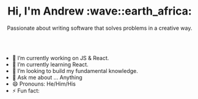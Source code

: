 <h1 align='center'> Hi, I'm Andrew :wave::earth_africa:	 </h1>

<p align='center'>
  Passionate about writing software that solves problems in a creative way.
</p>



<br />
<br />

- 🔭 I’m currently working on JS & React.
- 🌱 I’m currently learning React.
- 👯 I’m looking to build my fundamental knowledge.
- 💬 Ask me about ... Anything
- 😄 Pronouns: He/Him/His
- ⚡ Fun fact: 

[linkedin]: https://www.linkedin.com/in/andrew-peattie/

